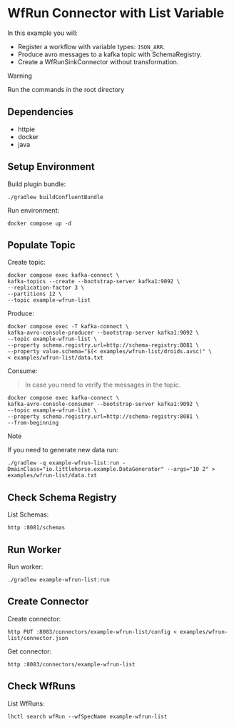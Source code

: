 # WfRun Connector with List Variable

In this example you will:

- Register a workflow with variable types: `JSON_ARR`.
- Produce avro messages to a kafka topic with SchemaRegistry.
- Create a WfRunSinkConnector without transformation.

> [!WARNING]
> Run the commands in the root directory

## Dependencies

- httpie
- docker
- java

## Setup Environment

Build plugin bundle:

```shell
./gradlew buildConfluentBundle
```

Run environment:

```shell
docker compose up -d
```

## Populate Topic

Create topic:

```shell
docker compose exec kafka-connect \
kafka-topics --create --bootstrap-server kafka1:9092 \
--replication-factor 3 \
--partitions 12 \
--topic example-wfrun-list
```

Produce:

```shell
docker compose exec -T kafka-connect \
kafka-avro-console-producer --bootstrap-server kafka1:9092 \
--topic example-wfrun-list \
--property schema.registry.url=http://schema-registry:8081 \
--property value.schema="$(< examples/wfrun-list/droids.avsc)" \
< examples/wfrun-list/data.txt
```

Consume:

> In case you need to verify the messages in the topic.

```shell
docker compose exec kafka-connect \
kafka-avro-console-consumer --bootstrap-server kafka1:9092 \
--topic example-wfrun-list \
--property schema.registry.url=http://schema-registry:8081 \
--from-beginning
```

> [!NOTE]
> If you need to generate new data run:

```shell
./gradlew -q example-wfrun-list:run -DmainClass="io.littlehorse.example.DataGenerator" --args="10 2" > examples/wfrun-list/data.txt
```

## Check Schema Registry

List Schemas:

```shell
http :8081/schemas
```

## Run Worker

Run worker:

```shell
./gradlew example-wfrun-list:run
```

## Create Connector

Create connector:

```shell
http PUT :8083/connectors/example-wfrun-list/config < examples/wfrun-list/connector.json
```

Get connector:

```shell
http :8083/connectors/example-wfrun-list
```

## Check WfRuns

List WfRuns:

```shell
lhctl search wfRun --wfSpecName example-wfrun-list
```
